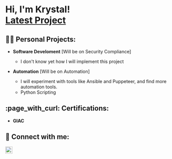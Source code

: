 <h1>Hi, I'm Krystal! <br/><a href="https://github.com/Kelllyy1/Latest-Project">Latest Project</a></h1>

<h2>👨‍💻 Personal Projects:</h2>

- <b>Software Develoment</b> [Will be on Security Compliance]
  - I don't know yet how I will implement this project
    
- <b>Automation</b> [Will be on Automation]
  - </b></i>I will experiment with tools like Ansible and Puppeteer, and find more automation tools.
  - Python Scripting

<h2> :page_with_curl: Certifications:</h2>

- <b>GIAC</b>

 <!--
<h2>👨‍💻 Cybersecurity Projects:</h2>

- <b>Project 1</b>
  - Description
- <b>Project 2</b>
  - Description</b></i>
  -->

<h2> 🤳 Connect with me:</h2>

[<img align="left" alt="JoshMadakor | LinkedIn" width="22px" src="https://cdn.jsdelivr.net/npm/simple-icons@v3/icons/linkedin.svg" />][linkedin]



[linkedin]: https://linkedin.com/in/krystalkelly25

<!--

Here are some ideas to get you started:

- 🔭 I’m currently working on ...
- 🌱 I’m currently learning ...
- 👯 I’m looking to collaborate on ...
- 🤔 I’m looking for help with ...
- 💬 Ask me about ...
- 📫 How to reach me: ...
- 😄 Pronouns: ...
- ⚡ Fun fact: ...
-->
